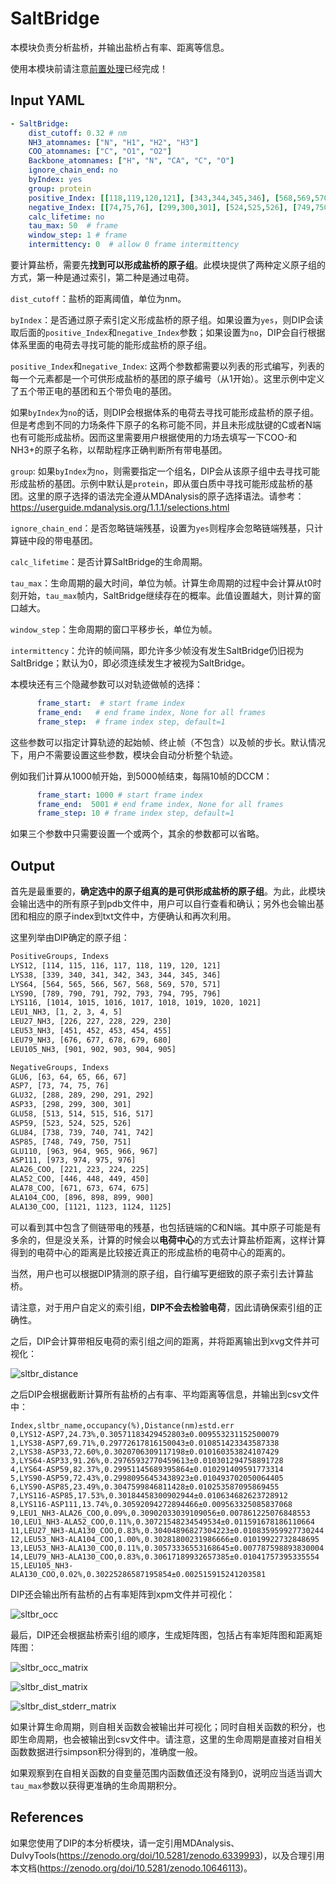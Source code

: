 # SaltBridge

本模块负责分析盐桥，并输出盐桥占有率、距离等信息。

使用本模块前请注意[前置处理](https://duivyprocedures-docs.readthedocs.io/en/latest/Framework.html#id7)已经完成！

## Input YAML

```yaml
- SaltBridge:
    dist_cutoff: 0.32 # nm
    NH3_atomnames: ["N", "H1", "H2", "H3"]
    COO_atomnames: ["C", "O1", "O2"]
    Backbone_atomnames: ["H", "N", "CA", "C", "O"]
    ignore_chain_end: no
    byIndex: yes
    group: protein
    positive_Index: [[118,119,120,121], [343,344,345,346], [568,569,570,571], [793,794,795,796], [1018,1019,1020,1021]]
    negative_Index: [[74,75,76], [299,300,301], [524,525,526], [749,750,751], [974,975,976]]
    calc_lifetime: no
    tau_max: 50  # frame
    window_step: 1 # frame
    intermittency: 0  # allow 0 frame intermittency
```

要计算盐桥，需要先**找到可以形成盐桥的原子组**。此模块提供了两种定义原子组的方式，第一种是通过索引，第二种是通过电荷。

`dist_cutoff`：盐桥的距离阈值，单位为nm。

`byIndex`：是否通过原子索引定义形成盐桥的原子组。如果设置为`yes`，则DIP会读取后面的`positive_Index`和`negative_Index`参数；如果设置为`no`，DIP会自行根据体系里面的电荷去寻找可能的能形成盐桥的原子组。

`positive_Index`和`negative_Index`: 这两个参数都需要以列表的形式编写，列表的每一个元素都是一个可供形成盐桥的基团的原子编号（从1开始）。这里示例中定义了五个带正电的基团和五个带负电的基团。

如果`byIndex`为`no`的话，则DIP会根据体系的电荷去寻找可能形成盐桥的原子组。但是考虑到不同的力场条件下原子的名称可能不同，并且未形成肽键的C或者N端也有可能形成盐桥。因而这里需要用户根据使用的力场去填写一下COO-和NH3+的原子名称，以帮助程序正确判断所有带电基团。

`group`: 如果`byIndex`为`no`，则需要指定一个组名，DIP会从该原子组中去寻找可能形成盐桥的基团。示例中默认是`protein`，即从蛋白质中寻找可能形成盐桥的基团。这里的原子选择的语法完全遵从MDAnalysis的原子选择语法。请参考：https://userguide.mdanalysis.org/1.1.1/selections.html

`ignore_chain_end`：是否忽略链端残基，设置为`yes`则程序会忽略链端残基，只计算链中段的带电基团。

`calc_lifetime`：是否计算SaltBridge的生命周期。

`tau_max`：生命周期的最大时间，单位为帧。计算生命周期的过程中会计算从t0时刻开始，`tau_max`帧内，SaltBridge继续存在的概率。此值设置越大，则计算的窗口越大。

`window_step`：生命周期的窗口平移步长，单位为帧。

`intermittency`：允许的帧间隔，即允许多少帧没有发生SaltBridge仍旧视为SaltBridge；默认为0，即必须连续发生才被视为SaltBridge。

本模块还有三个隐藏参数可以对轨迹做帧的选择：

```yaml
      frame_start:  # start frame index
      frame_end:   # end frame index, None for all frames
      frame_step:  # frame index step, default=1
```

这些参数可以指定计算轨迹的起始帧、终止帧（不包含）以及帧的步长。默认情况下，用户不需要设置这些参数，模块会自动分析整个轨迹。

例如我们计算从1000帧开始，到5000帧结束，每隔10帧的DCCM：

```yaml
      frame_start: 1000 # start frame index
      frame_end:  5001 # end frame index, None for all frames
      frame_step: 10 # frame index step, default=1
```

如果三个参数中只需要设置一个或两个，其余的参数都可以省略。


## Output

首先是最重要的，**确定选中的原子组真的是可供形成盐桥的原子组**。为此，此模块会输出选中的所有原子到pdb文件中，用户可以自行查看和确认；另外也会输出基团和相应的原子index到txt文件中，方便确认和再次利用。

这里列举由DIP确定的原子组：
```txt
PositiveGroups, Indexs
LYS12, [114, 115, 116, 117, 118, 119, 120, 121]
LYS38, [339, 340, 341, 342, 343, 344, 345, 346]
LYS64, [564, 565, 566, 567, 568, 569, 570, 571]
LYS90, [789, 790, 791, 792, 793, 794, 795, 796]
LYS116, [1014, 1015, 1016, 1017, 1018, 1019, 1020, 1021]
LEU1_NH3, [1, 2, 3, 4, 5]
LEU27_NH3, [226, 227, 228, 229, 230]
LEU53_NH3, [451, 452, 453, 454, 455]
LEU79_NH3, [676, 677, 678, 679, 680]
LEU105_NH3, [901, 902, 903, 904, 905]

NegativeGroups, Indexs
GLU6, [63, 64, 65, 66, 67]
ASP7, [73, 74, 75, 76]
GLU32, [288, 289, 290, 291, 292]
ASP33, [298, 299, 300, 301]
GLU58, [513, 514, 515, 516, 517]
ASP59, [523, 524, 525, 526]
GLU84, [738, 739, 740, 741, 742]
ASP85, [748, 749, 750, 751]
GLU110, [963, 964, 965, 966, 967]
ASP111, [973, 974, 975, 976]
ALA26_COO, [221, 223, 224, 225]
ALA52_COO, [446, 448, 449, 450]
ALA78_COO, [671, 673, 674, 675]
ALA104_COO, [896, 898, 899, 900]
ALA130_COO, [1121, 1123, 1124, 1125]
```

可以看到其中包含了侧链带电的残基，也包括链端的C和N端。其中原子可能是有多余的，但是没关系，计算的时候会以**电荷中心**的方式去计算盐桥距离，这样计算得到的电荷中心的距离是比较接近真正的形成盐桥的电荷中心的距离的。

当然，用户也可以根据DIP猜测的原子组，自行编写更细致的原子索引去计算盐桥。

请注意，对于用户自定义的索引组，**DIP不会去检验电荷**，因此请确保索引组的正确性。

之后，DIP会计算带相反电荷的索引组之间的距离，并将距离输出到xvg文件并可视化：

![sltbr_distance](static/SaltBridge_Distance.png)

之后DIP会根据截断计算所有盐桥的占有率、平均距离等信息，并输出到csv文件中：

```csv
Index,sltbr_name,occupancy(%),Distance(nm)±std.err
0,LYS12-ASP7,24.73%,0.30571183429452803±0.009553231152500079
1,LYS38-ASP7,69.71%,0.29772617816150043±0.010851423343587338
2,LYS38-ASP33,72.60%,0.3020706309117198±0.010160353824107429
3,LYS64-ASP33,91.26%,0.29765932770459613±0.010301294758891728
4,LYS64-ASP59,82.37%,0.29951145689395864±0.010291409591773314
5,LYS90-ASP59,72.43%,0.29980956453438923±0.010493702050064405
6,LYS90-ASP85,23.49%,0.3047599846811428±0.010253587095869455
7,LYS116-ASP85,17.53%,0.30184458300902944±0.010634682623728912
8,LYS116-ASP111,13.74%,0.30592094272894466±0.009563325085837068
9,LEU1_NH3-ALA26_COO,0.09%,0.30902033039109056±0.007861225076848553
10,LEU1_NH3-ALA52_COO,0.11%,0.30721548234549534±0.011591678186110664
11,LEU27_NH3-ALA130_COO,0.83%,0.30404896827304223±0.010835959927730244
12,LEU53_NH3-ALA104_COO,1.00%,0.30281800231986666±0.01019922732848695
13,LEU53_NH3-ALA130_COO,0.11%,0.30573336553168645±0.007787598893830004
14,LEU79_NH3-ALA130_COO,0.83%,0.30617189932657385±0.01041757395335554
15,LEU105_NH3-ALA130_COO,0.02%,0.30225286587195854±0.002515915241203581
```

DIP还会输出所有盐桥的占有率矩阵到xpm文件并可视化：

![sltbr_occ](static/SaltBridge_Existence_Map.png)

最后，DIP还会根据盐桥索引组的顺序，生成矩阵图，包括占有率矩阵图和距离矩阵图：

![sltbr_occ_matrix](static/SaltBridges_Occupancy_Matrix.png)

![sltbr_dist_matrix](static/SaltBridges_Distance_Average_Matrix.png)

![sltbr_dist_stderr_matrix](static/SaltBridges_Distance_StdErr_Matrix.png)

如果计算生命周期，则自相关函数会被输出并可视化；同时自相关函数的积分，也即生命周期，也会被输出到csv文件中。请注意，这里的生命周期是直接对自相关函数数据进行simpson积分得到的，准确度一般。

如果观察到在自相关函数的自变量范围内函数值还没有降到0，说明应当适当调大`tau_max`参数以获得更准确的生命周期积分。

## References

如果您使用了DIP的本分析模块，请一定引用MDAnalysis、DuIvyTools(https://zenodo.org/doi/10.5281/zenodo.6339993)，以及合理引用本文档(https://zenodo.org/doi/10.5281/zenodo.10646113)。
